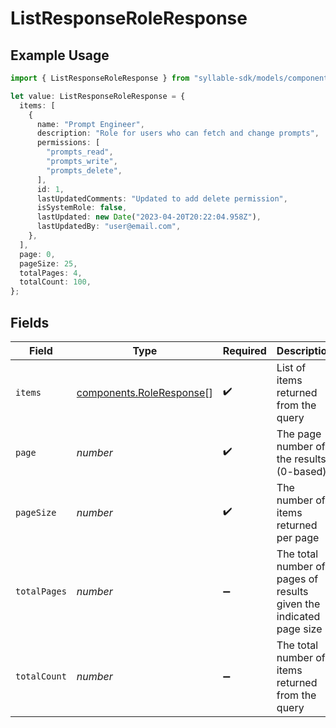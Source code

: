 # ListResponseRoleResponse

## Example Usage

```typescript
import { ListResponseRoleResponse } from "syllable-sdk/models/components";

let value: ListResponseRoleResponse = {
  items: [
    {
      name: "Prompt Engineer",
      description: "Role for users who can fetch and change prompts",
      permissions: [
        "prompts_read",
        "prompts_write",
        "prompts_delete",
      ],
      id: 1,
      lastUpdatedComments: "Updated to add delete permission",
      isSystemRole: false,
      lastUpdated: new Date("2023-04-20T20:22:04.958Z"),
      lastUpdatedBy: "user@email.com",
    },
  ],
  page: 0,
  pageSize: 25,
  totalPages: 4,
  totalCount: 100,
};
```

## Fields

| Field                                                                | Type                                                                 | Required                                                             | Description                                                          | Example                                                              |
| -------------------------------------------------------------------- | -------------------------------------------------------------------- | -------------------------------------------------------------------- | -------------------------------------------------------------------- | -------------------------------------------------------------------- |
| `items`                                                              | [components.RoleResponse](../../models/components/roleresponse.md)[] | :heavy_check_mark:                                                   | List of items returned from the query                                |                                                                      |
| `page`                                                               | *number*                                                             | :heavy_check_mark:                                                   | The page number of the results (0-based)                             | 0                                                                    |
| `pageSize`                                                           | *number*                                                             | :heavy_check_mark:                                                   | The number of items returned per page                                | 25                                                                   |
| `totalPages`                                                         | *number*                                                             | :heavy_minus_sign:                                                   | The total number of pages of results given the indicated page size   | 4                                                                    |
| `totalCount`                                                         | *number*                                                             | :heavy_minus_sign:                                                   | The total number of items returned from the query                    | 100                                                                  |